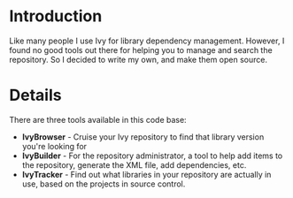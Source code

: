 # Introduction #

Like many people I use Ivy for library dependency management.  However, I found no good tools out there for helping you to manage and search the repository.  So I decided to write my own, and make them open source.


# Details #

There are three tools available in this code base:
  * **IvyBrowser** - Cruise your Ivy repository to find that library version you're looking for
  * **IvyBuilder** - For the repository administrator, a tool to help add items to the repository, generate the XML file, add dependencies, etc.
  * **IvyTracker** - Find out what libraries in your repository are actually in use, based on the projects in source control.
